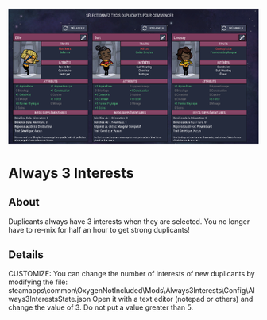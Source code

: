 ![image](screen.png)

# Always 3 Interests

## About
Duplicants always have 3 interests when they are selected.
You no longer have to re-mix for half an hour to get strong duplicants!

## Details
CUSTOMIZE:
You can change the number of interests of new duplicants by modifying the file: 
steamapps\common\OxygenNotIncluded\Mods\Always3Interests\Config\Always3InterestsState.json
Open it with a text editor (notepad or others) and change the value of 3.
Do not put a value greater than 5.

